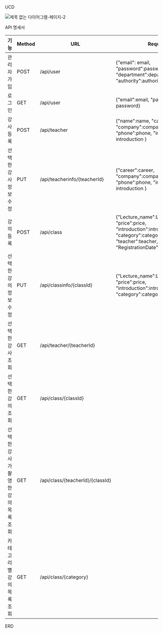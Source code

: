  UCD

![제목 없는 다이어그램-페이지-2](https://github.com/yuha00e/spring-lv3/assets/157681548/1a40c37c-d09a-4d16-91b1-e07550041783)

 API 명세서

| **기능** | **Method** | **URL** | **Request** | **Response** |
| --- | --- | --- | --- | --- |
| 관리자 가입 | POST | /api/user | {"email": email, "password":password, "department":department, "authority":authority } |  |
| 로그인 | GET | /api/user | {"email":email, "password": password} |  |
| 강사 등록 | POST | /api/teacher | {"name":name, "career":career, "company":company, "phone":phone, "introduction": introduction } | {"name":name, "career":career, "company":company, "phone":phone, "introduction": introduction } |
| 선택한 강사 정보 수정 | PUT | /api/teacherinfo/{teacherId} | {"career":career, "company":company, "phone":phone, "introduction": introduction } | {"career":career, "company":company, "phone":phone, "introduction": introduction } |
| 강의 등록 | POST | /api/class | {"Lecture_name":Lecture_name, "price":price, "introduction":introduction, "category":category, "teacher":teacher, "RegistrationDate":RegistrationDate} | {"Lecture_name":Lecture_name, "price":price, "introduction":introduction, "category":category, "teacher":teacher, "RegistrationDate":RegistrationDate} |
| 선택한 강의 정보 수정 | PUT | /api/classinfo/{classId} | {"Lecture_name":Lecture_name, "price":price, "introduction":introduction, "category":category} | {"Lecture_name":Lecture_name, "price":price, "introduction":introduction, "category":category} |
| 선택한 강사 조회 | GET | /api/teacher/{teacherId} |  | {"name":name, "career":career, "company":company, "phone":phone, "introduction": introduction } |
| 선택한 강의 조회 | GET | /api/class/{classId} |  | {"Lecture_name":Lecture_name, "price":price, "introduction":introduction, "category":category, "teacher":teacher, "RegistrationDate":RegistrationDate} |
| 선택한 강사가 촬영한 강의 목록 조회 | GET | /api/class/{teacherId}/{classId} |  | {"Lecture_name":Lecture_name, "price":price, "introduction":introduction, "category":category, "teacher":teacher, "RegistrationDate":RegistrationDate} |
| 카테고리별 강의 목록 조회 | GET | /api/class/{category} |  | {"Lecture_name":Lecture_name, "price":price, "introduction":introduction, "category":category, "teacher":teacher, "RegistrationDate":RegistrationDate} |

ERD

